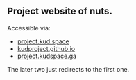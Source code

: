## Project website of nuts.

Accessible via:
* [project.kud.space](https://project.kud.space)
* [kudproject.github.io](https://kudproject.github.io)
* [project.kudspace.ga](https://project.kudspace.ga)

The later two just redirects to the first one.
